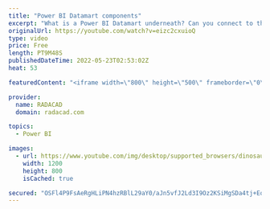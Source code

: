 ```yaml
---
title: "Power BI Datamart components"
excerpt: "What is a Power BI Datamart underneath? Can you connect to the database generated by Power BI Datamart? how the Dataset associated with the Datamart can be used? Is there a linage view? In this article and video, I'll explain These and you will learn about the components of a Power BI Datamart.  Learn"
originalUrl: https://youtube.com/watch?v=eizc2cxuioQ
type: video
price: Free
length: PT9M48S
publishedDateTime: 2022-05-23T02:53:02Z
heat: 53

featuredContent: "<iframe width=\"800\" height=\"500\" frameborder=\"0\" src=\"https://www.youtube.com/embed/eizc2cxuioQ\" allow=\"accelerometer; autoplay; encrypted-media; gyroscope; picture-in-picture\" allowfullscreen></iframe>"

provider:
  name: RADACAD
  domain: radacad.com

topics:
  - Power BI

images:
  - url: https://www.youtube.com/img/desktop/supported_browsers/dinosaur.png
    width: 1200
    height: 800
    isCached: true

secured: "OSFl4P9FsAeRgHLiPN4hzRBlL29aY0/aJn5vfJ2Ld3I9Oz2KSiMgSDa4tj+EqE6493ao18uOT/URLGKypZqoYwz5O//dxWP7FT4Aq5AZhC0jPngSFWzJSi2INO0rMgNac6UFRtRsMfnQnbnRTKtXsjCz4JK4KB1dA2Ca8htURaKmxTjtfs+8uiE/1W5W5FZzgq980yVwbKtXIuCtL3hKIlkPW4dknwIF7xTGegIK7YDT3gxIuuHDQO8U6tP2HKXbO7NgbimvdDDSiIQnAYyesgVkog/II2vRFzMPo/0PYOehIXnJGuWbNANyl4spK5g+AilddhUitfHVkJ3axTslko4l2dUvbmbdnZMIFt1DF0qNAuY6O/8BPKFRF9kDHnd7d/p+FI88W/o79fh9DxK4MKvrL60iid79DkdaxwWSsR8=;gmoJdDUvwRmyIAqiNo6YMg=="
---
```


